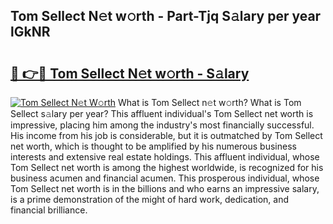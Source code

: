 ## Tom Sellect N𝚎t w𝚘rth - Part-Tjq S𝚊lary per year lGkNR

# <h2><a href="http://gc3aqp.nevu.top/?p=Tom+Sellect">🔗 👉🔴 Tom Sellect N𝚎t w𝚘rth - S𝚊lary</a></h2>

[![Tom Sellect N𝚎t W𝚘rth](https://i.imgur.com/Oavwk0R.jpeg)](http://gc3aqp.nevu.top/?p=Tom+Sellect)
What is Tom Sellect n𝚎t w𝚘rth? What is Tom Sellect s𝚊lary per year?
This affluent individual's Tom Sellect net worth is impressive, placing him among the industry's most financially successful. His income from his job is considerable, but it is outmatched by Tom Sellect net worth, which is thought to be amplified by his numerous business interests and extensive real estate holdings. This affluent individual, whose Tom Sellect net worth is among the highest worldwide, is recognized for his business acumen and financial acumen. This prosperous individual, whose Tom Sellect net worth is in the billions and who earns an impressive salary, is a prime demonstration of the might of hard work, dedication, and financial brilliance.

